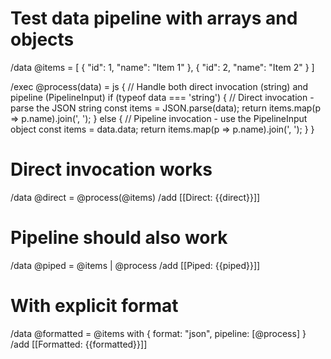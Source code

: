 # Test data pipeline with arrays and objects

/data @items = [
  { "id": 1, "name": "Item 1" },
  { "id": 2, "name": "Item 2" }
]

/exec @process(data) = js {
  // Handle both direct invocation (string) and pipeline (PipelineInput)
  if (typeof data === 'string') {
    // Direct invocation - parse the JSON string
    const items = JSON.parse(data);
    return items.map(p => p.name).join(', ');
  } else {
    // Pipeline invocation - use the PipelineInput object
    const items = data.data;
    return items.map(p => p.name).join(', ');
  }
}

# Direct invocation works
/data @direct = @process(@items)
/add [[Direct: {{direct}}]]

# Pipeline should also work
/data @piped = @items | @process
/add [[Piped: {{piped}}]]

# With explicit format
/data @formatted = @items with { format: "json", pipeline: [@process] }
/add [[Formatted: {{formatted}}]]